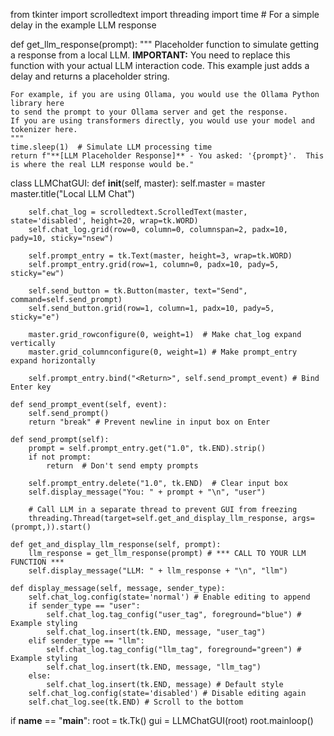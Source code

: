 from tkinter import scrolledtext
import threading
import time  # For a simple delay in the example LLM response

def get_llm_response(prompt):
    """
    Placeholder function to simulate getting a response from a local LLM.
    **IMPORTANT:** You need to replace this function with your actual LLM interaction code.
    This example just adds a delay and returns a placeholder string.

    For example, if you are using Ollama, you would use the Ollama Python library here
    to send the prompt to your Ollama server and get the response.
    If you are using transformers directly, you would use your model and tokenizer here.
    """
    time.sleep(1)  # Simulate LLM processing time
    return f"**[LLM Placeholder Response]** - You asked: '{prompt}'.  This is where the real LLM response would be."

class LLMChatGUI:
    def __init__(self, master):
        self.master = master
        master.title("Local LLM Chat")

        self.chat_log = scrolledtext.ScrolledText(master, state='disabled', height=20, wrap=tk.WORD)
        self.chat_log.grid(row=0, column=0, columnspan=2, padx=10, pady=10, sticky="nsew")

        self.prompt_entry = tk.Text(master, height=3, wrap=tk.WORD)
        self.prompt_entry.grid(row=1, column=0, padx=10, pady=5, sticky="ew")

        self.send_button = tk.Button(master, text="Send", command=self.send_prompt)
        self.send_button.grid(row=1, column=1, padx=10, pady=5, sticky="e")

        master.grid_rowconfigure(0, weight=1)  # Make chat_log expand vertically
        master.grid_columnconfigure(0, weight=1) # Make prompt_entry expand horizontally

        self.prompt_entry.bind("<Return>", self.send_prompt_event) # Bind Enter key

    def send_prompt_event(self, event):
        self.send_prompt()
        return "break" # Prevent newline in input box on Enter

    def send_prompt(self):
        prompt = self.prompt_entry.get("1.0", tk.END).strip()
        if not prompt:
            return  # Don't send empty prompts

        self.prompt_entry.delete("1.0", tk.END)  # Clear input box
        self.display_message("You: " + prompt + "\n", "user")

        # Call LLM in a separate thread to prevent GUI from freezing
        threading.Thread(target=self.get_and_display_llm_response, args=(prompt,)).start()

    def get_and_display_llm_response(self, prompt):
        llm_response = get_llm_response(prompt) # *** CALL TO YOUR LLM FUNCTION ***
        self.display_message("LLM: " + llm_response + "\n", "llm")

    def display_message(self, message, sender_type):
        self.chat_log.config(state='normal') # Enable editing to append
        if sender_type == "user":
            self.chat_log.tag_config("user_tag", foreground="blue") # Example styling
            self.chat_log.insert(tk.END, message, "user_tag")
        elif sender_type == "llm":
            self.chat_log.tag_config("llm_tag", foreground="green") # Example styling
            self.chat_log.insert(tk.END, message, "llm_tag")
        else:
            self.chat_log.insert(tk.END, message) # Default style
        self.chat_log.config(state='disabled') # Disable editing again
        self.chat_log.see(tk.END) # Scroll to the bottom

if __name__ == "__main__":
    root = tk.Tk()
    gui = LLMChatGUI(root)
    root.mainloop()  
